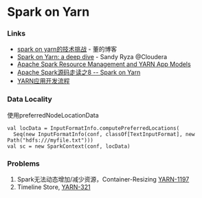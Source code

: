 # Spark on Yarn

### Links
- [spark on yarn的技术挑战](http://dongxicheng.org/framework-on-yarn/spark-on-yarn-challenge/) - 董的博客
- [Spark on Yarn: a deep dive](http://www.chinastor.org/upload/2014-07/14070710043699.pdf) - Sandy Ryza @Cloudera
- [Apache Spark Resource Management and YARN App Models](http://blog.cloudera.com/blog/2014/05/apache-spark-resource-management-and-yarn-app-models/)
- [Apache Spark源码走读之8 -- Spark on Yarn](http://www.cnblogs.com/hseagle/p/3728713.html)
- [YARN应用开发流程](http://my.oschina.net/u/1434348/blog/193374)


### Data Locality
使用preferredNodeLocationData

    val locData = InputFormatInfo.computePreferredLocations(
      Seq(new InputFormatInfo(conf, classOf[TextInputFormat], new Path("hdfs:///myfile.txt")))
    val sc = new SparkContext(conf, locData)


### Problems
1. Spark无法动态增加/减少资源，Container-Resizing [YARN-1197](https://issues.apache.org/jira/browse/YARN-1197)
2. Timeline Store, [YARN-321](https://issues.apache.org/jira/browse/YARN-321)

